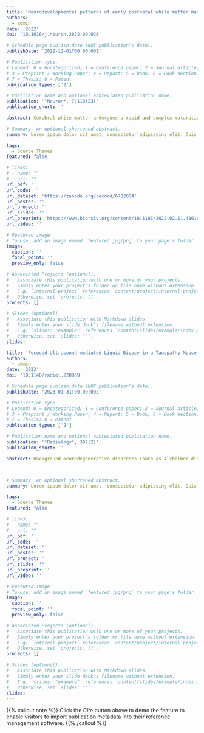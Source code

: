 ```yaml
---
title: 'Neurodevelopmental patterns of early postnatal white matter maturation represent distinct underlying microstructure and histology'
authors:
  - admin
date: '2022'
doi: '10.1016/j.neuron.2022.09.020'

# Schedule page publish date (NOT publication's date).
publishDate: '2022-12-01T00:00:00Z'

# Publication type.
# Legend: 0 = Uncategorized; 1 = Conference paper; 2 = Journal article;
# 3 = Preprint / Working Paper; 4 = Report; 5 = Book; 6 = Book section;
# 7 = Thesis; 8 = Patent
publication_types: ['2']

# Publication name and optional abbreviated publication name.
publication: '*Neuron*, 7;110(23)'
publication_short: ''

abstract: Cerebral white matter undergoes a rapid and complex maturation during the early postnatal period. Prior magnetic resonance imaging (MRI) studies of early postnatal development have often been limited by small sample size, single-modality imaging, and univariate analytics. Here, we applied nonnegative matrix factorization, an unsupervised multivariate pattern analysis technique, to T2w/T1w signal ratio maps from the Developing Human Connectome Project (n = 342 newborns) revealing patterns of coordinated white matter maturation. These patterns showed divergent age-related maturational trajectories, which were replicated in another independent cohort (n = 239). Furthermore, we showed that T2w/T1w signal variations in these maturational patterns are explained by differential contributions of white matter microstructural indices derived from diffusion-weighted MRI. Finally, we demonstrated how white matter maturation patterns relate to distinct histological features by comparing our findings with postmortem late fetal/early postnatal brain tissue staining. Together, these results delineate concise and effective representation of early postnatal white matter reorganization.

# Summary. An optional shortened abstract.
summary: Lorem ipsum dolor sit amet, consectetur adipiscing elit. Duis posuere tellus ac convallis placerat. Proin tincidunt magna sed ex sollicitudin condimentum.

tags:
  - Source Themes
featured: false

# links:
# - name: ""
#   url: ""
url_pdf: ''
url_code: ''
url_dataset: 'https://zenodo.org/record/6782004'
url_poster: ''
url_project: ''
url_slides: ''
url_preprint: 'https://www.biorxiv.org/content/10.1101/2022.02.11.480169v2.full'
url_video: ''

# Featured image
# To use, add an image named `featured.jpg/png` to your page's folder.
image:
  caption: ''
  focal_point: ''
  preview_only: false

# Associated Projects (optional).
#   Associate this publication with one or more of your projects.
#   Simply enter your project's folder or file name without extension.
#   E.g. `internal-project` references `content/project/internal-project/index.md`.
#   Otherwise, set `projects: []`.
projects: []

# Slides (optional).
#   Associate this publication with Markdown slides.
#   Simply enter your slide deck's filename without extension.
#   E.g. `slides: "example"` references `content/slides/example/index.md`.
#   Otherwise, set `slides: ""`.
slides:

title: 'Focused Ultrasound–mediated Liquid Biopsy in a Tauopathy Mouse Model'
authors:
  - admin
date: '2023'
doi: '10.1148/radiol.220869'

# Schedule page publish date (NOT publication's date).
publishDate: '2023-01-31T00:00:00Z'

# Publication type.
# Legend: 0 = Uncategorized; 1 = Conference paper; 2 = Journal article;
# 3 = Preprint / Working Paper; 4 = Report; 5 = Book; 6 = Book section;
# 7 = Thesis; 8 = Patent
publication_types: ['2']

# Publication name and optional abbreviated publication name.
publication: '*Radiology*, 307(2)'
publication_short: ''

abstract: Background Neurodegenerative disorders (such as Alzheimer disease) characterized by the deposition of various pathogenic forms of tau protein in the brain are collectively referred to as tauopathies. Identification of the molecular drivers and pathways of neurodegeneration is critical to individualized targeted treatment of these disorders. However, despite important advances in fluid biomarker detection, characterization of these molecular subtypes is limited by the blood-brain barrier. Purpose To evaluate the feasibility and safety of focused ultrasound-mediated liquid biopsy (sonobiopsy) in the detection of brain-derived protein biomarkers in a transgenic mouse model of tauopathy (PS19 mice). Materials and Methods Sonobiopsy was performed by sonicating the cerebral hemisphere in 2-month-old PS19 and wild-type mice, followed by measurement of plasma phosphorylated tau (p-tau) species (30 minutes after sonication in the sonobiopsy group). Next, spatially targeted sonobiopsy was performed by sonicating either the cerebral cortex or the hippocampus in 6-month-old PS19 mice. To detect changes in plasma neurofilament light chain (a biomarker of neurodegeneration) levels, blood samples were collected before and after sonication (15 and 45-60 minutes after sonication). Histologic staining was performed to evaluate tissue damage after sonobiopsy. The Shapiro-Wilk test, unpaired and paired t tests, and the Mann-Whitney U test were used. Results In the 2-month-old mice, sonobiopsy significantly increased the normalized levels of plasma p-tau species compared with the conventional blood-based liquid biopsy (p-tau-181-to-mouse tau [m-tau] ratio: 1.7-fold increase, P = .006; p-tau-231-to-m-tau ratio: 1.4-fold increase, P = .048). In the 6-month-old PS19 mice, spatially targeted sonobiopsy resulted in a 2.3-fold increase in plasma neurofilament light chain after sonication of the hippocampus and cerebral cortex (P < .001). After optimization of the sonobiopsy parameters, no excess microhemorrhage was observed in the treated cerebral hemisphere compared with the contralateral side. Conclusion This study showed the feasibility of sonobiopsy to release phosphorylated tau species and neurofilament light chain to the blood circulation, potentially facilitating diagnosis of neurodegenerative disorders. 



# Summary. An optional shortened abstract.
summary: Lorem ipsum dolor sit amet, consectetur adipiscing elit. Duis posuere tellus ac convallis placerat. Proin tincidunt magna sed ex sollicitudin condimentum.

tags:
  - Source Themes
featured: false

# links:
# - name: ""
#   url: ""
url_pdf: ''
url_code: ''
url_dataset: ''
url_poster: ''
url_project: ''
url_slides: ''
url_preprint: ''
url_video: ''

# Featured image
# To use, add an image named `featured.jpg/png` to your page's folder.
image:
  caption: ''
  focal_point: ''
  preview_only: false

# Associated Projects (optional).
#   Associate this publication with one or more of your projects.
#   Simply enter your project's folder or file name without extension.
#   E.g. `internal-project` references `content/project/internal-project/index.md`.
#   Otherwise, set `projects: []`.
projects: []

# Slides (optional).
#   Associate this publication with Markdown slides.
#   Simply enter your slide deck's filename without extension.
#   E.g. `slides: "example"` references `content/slides/example/index.md`.
#   Otherwise, set `slides: ""`.
slides:
---
```


{{% callout note %}}
Click the _Cite_ button above to demo the feature to enable visitors to import publication metadata into their reference management software.
{{% /callout %}}
